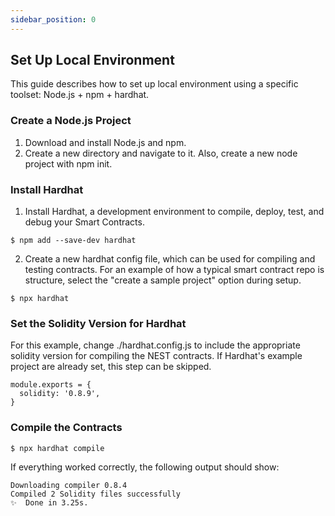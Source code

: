 ```yaml
---
sidebar_position: 0
---
```


## Set Up Local Environment
This guide describes how to set up local environment using a specific toolset: Node.js + npm + hardhat.

### Create a Node.js Project
1. Download and install Node.js and npm.
2. Create a new directory and navigate to it. Also, create a new node project with npm init.

### Install Hardhat
1. Install Hardhat, a development environment to compile, deploy, test, and debug your Smart Contracts.

```
$ npm add --save-dev hardhat
```

2. Create a new hardhat config file, which can be used for compiling and testing contracts. For an example of how a typical smart contract repo is structure, select the "create a sample project" option during setup.

```
$ npx hardhat
```

### Set the Solidity Version for Hardhat
For this example, change ./hardhat.config.js to include the appropriate solidity version for compiling the NEST contracts. If Hardhat's example project are already set, this step can be skipped.

```
module.exports = {
  solidity: '0.8.9',
}
```

### Compile the Contracts
```
$ npx hardhat compile
```
If everything worked correctly, the following output should show:
```
Downloading compiler 0.8.4
Compiled 2 Solidity files successfully
✨  Done in 3.25s.
```